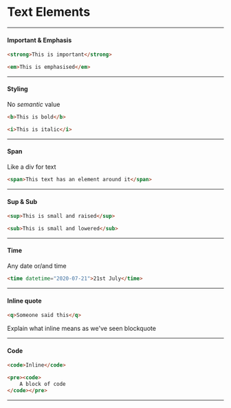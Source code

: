 # Text Elements

---

#### Important & Emphasis



```html
<strong>This is important</strong>

<em>This is emphasised</em>
```


---

#### Styling

No _semantic_ value



```html
<b>This is bold</b>

<i>This is italic</i>
```


---

#### Span

Like a div for text



```html
<span>This text has an element around it</span>
```


---

#### Sup & Sub



```html
<sup>This is small and raised</sup>

<sub>This is small and lowered</sub>
```


---

#### Time

Any date or/and time



```html
<time datetime="2020-07-21">21st July</time>

```


---

#### Inline quote



```html
<q>Someone said this</q>

```


Explain what inline means as we've seen blockquote

---

#### Code



```html
<code>Inline</code>

<pre><code>
    A block of code
</code></pre>
```


---
